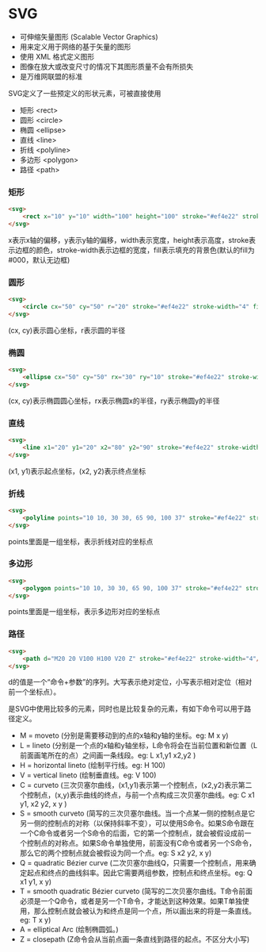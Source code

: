 # SVG
* 可伸缩矢量图形 (Scalable Vector Graphics)
* 用来定义用于网络的基于矢量的图形
* 使用 XML 格式定义图形
* 图像在放大或改变尺寸的情况下其图形质量不会有所损失
* 是万维网联盟的标准

SVG定义了一些预定义的形状元素，可被直接使用
* 矩形   &lt;rect&gt;
* 圆形   &lt;circle&gt;
* 椭圆   &lt;ellipse&gt;
* 直线   &lt;line&gt;
* 折线   &lt;polyline&gt;
* 多边形 &lt;polygon&gt;
* 路径   &lt;path&gt;

### 矩形
```html
<svg>
    <rect x="10" y="10" width="100" height="100" stroke="#ef4e22" stroke-width="4" fill="#ccc"/> 
</svg>
```
x表示x轴的偏移，y表示y轴的偏移，width表示宽度，height表示高度，stroke表示边框的颜色，stroke-width表示边框的宽度，fill表示填充的背景色(默认的fill为#000，默认无边框)

### 圆形
```html
<svg>
    <circle cx="50" cy="50" r="20" stroke="#ef4e22" stroke-width="4" fill="#ccc"/> 
</svg>
```
(cx, cy)表示圆心坐标，r表示圆的半径

### 椭圆
```html
<svg>
    <ellipse cx="50" cy="50" rx="30" ry="10" stroke="#ef4e22" stroke-width="4" fill="#ccc"/> 
</svg>
```
(cx, cy)表示椭圆圆心坐标，rx表示椭圆x的半径，ry表示椭圆y的半径

### 直线
```html
<svg>
    <line x1="20" y1="20" x2="80" y2="90" stroke="#ef4e22" stroke-width="4"/> 
</svg>
```
(x1, y1)表示起点坐标，(x2, y2)表示终点坐标

### 折线
```html
<svg>
    <polyline points="10 10, 30 30, 65 90, 100 37" stroke="#ef4e22" stroke-width="4"/> 
</svg>
```
points里面是一组坐标，表示折线对应的坐标点

### 多边形
```html
<svg>
    <polygon points="10 10, 30 30, 65 90, 100 37" stroke="#ef4e22" stroke-width="4"/> 
</svg>
```
points里面是一组坐标，表示多边形对应的坐标点

### 路径
```html
<svg>
    <path d="M20 20 V100 H100 V20 Z" stroke="#ef4e22" stroke-width="4"/> 
</svg>
```
d的值是一个“命令+参数”的序列。大写表示绝对定位，小写表示相对定位（相对前一个坐标点）。

<path>是SVG中使用比较多的元素，同时也是比较复杂的元素，有如下命令可以用于路径定义。
* M = moveto (分别是需要移动到的点的x轴和y轴的坐标。eg: M x y)
* L = lineto (分别是一个点的x轴和y轴坐标，L命令将会在当前位置和新位置（L前面画笔所在的点）之间画一条线段。eg: L x1,y1 x2,y2 )
* H = horizontal lineto (绘制平行线。eg: H 100)
* V = vertical lineto (绘制垂直线。eg: V 100)
* C = curveto (三次贝塞尔曲线，(x1,y1)表示第一个控制点，(x2,y2)表示第二个控制点，(x,y)表示曲线的终点，与前一个点构成三次贝塞尔曲线。eg: C x1 y1, x2 y2, x y )
* S = smooth curveto (简写的三次贝塞尔曲线。当一个点某一侧的控制点是它另一侧的控制点的对称（以保持斜率不变），可以使用S命令。如果S命令跟在一个C命令或者另一个S命令的后面，它的第一个控制点，就会被假设成前一个控制点的对称点。如果S命令单独使用，前面没有C命令或者另一个S命令，那么它的两个控制点就会被假设为同一个点。eg: S x2 y2, x y)
* Q = quadratic Bézier curve (二次贝塞尔曲线Q，只需要一个控制点，用来确定起点和终点的曲线斜率。因此它需要两组参数，控制点和终点坐标。eg: Q x1 y1, x y)
* T = smooth quadratic Bézier curveto (简写的二次贝塞尔曲线。T命令前面必须是一个Q命令，或者是另一个T命令，才能达到这种效果。如果T单独使用，那么控制点就会被认为和终点是同一个点，所以画出来的将是一条直线。eg: T x y)
* A = elliptical Arc (绘制椭圆弧。)
* Z = closepath (Z命令会从当前点画一条直线到路径的起点。不区分大小写)

